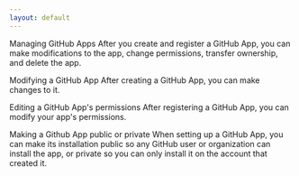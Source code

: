 ```yaml
---
layout: default
---
```


Managing GitHub Apps
After you create and register a GitHub App, you can make modifications to the app, change permissions, transfer ownership, and delete the app.

Modifying a GitHub App
After creating a GitHub App, you can make changes to it.

Editing a GitHub App's permissions
After registering a GitHub App, you can modify your app's permissions.

Making a Github App public or private
When setting up a GitHub App, you can make its installation public so any GitHub user or organization can install the app, or private so you can only install it on the account that created it.

